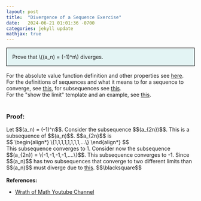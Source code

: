 ```yaml
---
layout: post
title:  "Divergence of a Sequence Exercise"
date:   2024-06-21 01:01:36 -0700
categories: jekyll update
mathjax: true
---
```

<div style="background-color: #E3F4F4; padding: 15px 15px 15px 15px; border:1px solid black;">
  Prove that \((a_n) = (-1)^n\) diverges.
</div>
<br>
<!------------------------------------------------------------------------------------>
For the absolute value function definition and other properties see <a href="https://strncat.github.io/jekyll/update/2024/05/26/analysis-absolute-value-properties.html">here</a>.
<br>
For the definitions of sequences and what it means to for a sequence to converge, see <a href="https://strncat.github.io/jekyll/update/2024/05/21/analysis-seq-definitions.html">this</a>, for subsequences see <a href="https://strncat.github.io/jekyll/update/2024/02/10/analysis-seq-subsequences.html">this</a>.
<br>
For the "show the limit" template and an example, see <a href="https://strncat.github.io/jekyll/update/2024/05/12/analysis-seq-limit-template.html">this</a>.
<br> 
<br>
<!------------------------------------------------------------------------------------>
<h3>Proof:</h3>
Let $$(a_n) = (-1)^n$$. Consider the subsequence $$(a_{2n})$$. This is a subsequence of $$(a_n)$$. $$a_{2n}$$ is
<div>
$$
\begin{align*}
\{1,1,1,1,1,1,1,1,...\}
\end{align*}
$$
</div>
This subsequence converges to 1. Consider now the subsequence $$(a_{2n}) = \{-1,-1,-1,-1,....\}$$. This subsequence converges to -1. Since $$(a_n)$$ has two subsequences that converge to two different limits than $$(a_n)$$ must diverge due to <a href="https://strncat.github.io/jekyll/update/2024/06/21/analysis-seq-subseq-divergence.html">this</a>.
 $$\blacksquare$$
<br>
<br>
<!------------------------------------------------------------------------------------>
<b>References:</b>
<ul>
<li><a href="https://www.amazon.com/Understanding-Analysis-Undergraduate-Texts-Mathematics/dp/1493927116">Wrath of Math Youtube Channel</a></li>
</ul>